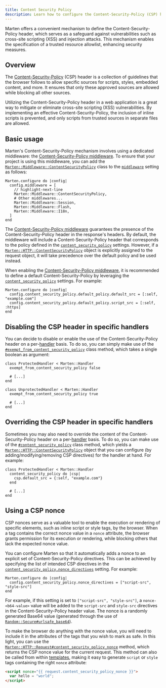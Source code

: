 ```yaml
---
title: Content Security Policy
description: Learn how to configure the Content-Security-Policy (CSP) header.
---
```


Marten offers a convenient mechanism to define the Content-Security-Policy header, which serves as a safeguard against vulnerabilities such as cross-site scripting (XSS) and injection attacks. This mechanism enables the specification of a trusted resource allowlist, enhancing security measures.

## Overview

The [Content-Security-Policy](https://developer.mozilla.org/en-US/docs/Web/HTTP/CSP) (CSP) header is a collection of guidelines that the browser follows to allow specific sources for scripts, styles, embedded content, and more. It ensures that only these approved sources are allowed while blocking all other sources.

Utilizing the Content-Security-Policy header in a web application is a great way to mitigate or eliminate cross-site scripting (XSS) vulnerabilities. By implementing an effective Content-Security-Policy, the inclusion of inline scripts is prevented, and only scripts from trusted sources in separate files are allowed.

## Basic usage

Marten's Content-Security-Policy mechanism involves using a dedicated middleware: the [Content-Security-Policy middleware](../handlers-and-http/reference/middlewares.md#content-security-policy-middleware). To ensure that your project is using this middleware, you can add the [`Marten::Middleware::ContentSecurityPolicy`](pathname:///api/0.5/Marten/Middleware/ContentSecurityPolicy.html) class to the [`middleware`](../development/reference/settings.md#middleware) setting as follows:

```crystal title="config/settings/base.cr"
Marten.configure do |config|
  config.middleware = [
    // highlight-next-line
    Marten::Middleware::ContentSecurityPolicy,
    # Other middlewares...
    Marten::Middleware::Session,
    Marten::Middleware::Flash,
    Marten::Middleware::I18n,
  ]
end
```

The [Content-Security-Policy middleware](../handlers-and-http/reference/middlewares.md#content-security-policy-middleware) guarantees the presence of the Content-Security-Policy header in the response's headers. By default, the middleware will include a Content-Security-Policy header that corresponds to the policy defined in the [`content_security_policy`](../development/reference/settings.md#content-security-policy-settings) settings. However, if a [`Marten::HTTP::ContentSecurityPolicy`](pathname:///api/0.5/Marten/HTTP/ContentSecurityPolicy.html) object is explicitly assigned to the request object, it will take precedence over the default policy and be used instead.

When enabling the [Content-Security-Policy middleware](../handlers-and-http/reference/middlewares.md#content-security-policy-middleware), it is recommended to define a default Content-Security-Policy by leveraging the [`content_security_policy`](../development/reference/settings.md#content-security-policy-settings) settings. For example:

```crystal title="config/settings/base.cr"
Marten.configure do |config|
  config.content_security_policy.default_policy.default_src = [:self, "example.com"]
  config.content_security_policy.default_policy.script_src = [:self, :https]
end
```

## Disabling the CSP header in specific handlers

You can decide to disable or enable the use of the Content-Security-Policy header on a per-[handler](../handlers-and-http.mdx) basis. To do so, you can simply make use of the [`#exempt_from_content_security_policy`](pathname:///api/0.5/Marten/Handlers/ContentSecurityPolicy/ClassMethods.html#exempt_from_content_security_policy(exempt:Bool):Nil-instance-method) class method, which takes a single boolean as argument:

```crystal
class ProtectedHandler < Marten::Handler
  exempt_from_content_security_policy false

  # [...]
end

class UnprotectedHandler < Marten::Handler
  exempt_from_content_security_policy true

  # [...]
end
```

## Overriding the CSP header in specific handlers

Sometimes you may also need to override the content of the Content-Security-Policy header on a per-[handler](../handlers-and-http.mdx) basis. To do so, you can make use of the [`#content_security_policy`](pathname:///api/0.5/Marten/Handlers/ContentSecurityPolicy/ClassMethods.html#content_security_policy(%26content_security_policy_block%3AHTTP%3A%3AContentSecurityPolicy->)-instance-method) class method, which yields a [`Marten::HTTP::ContentSecurityPolicy`](pathname:///api/0.5/Marten/HTTP/ContentSecurityPolicy.html) object that you can configure (by adding/modifying/removing CSP directives) for the handler at hand. For example:

```crystal
class ProtectedHandler < Marten::Handler
  content_security_policy do |csp|
    csp.default_src = {:self, "example.com"}
  end

  # [...]
end
```

## Using a CSP nonce

CSP nonces serve as a valuable tool to enable the execution or rendering of specific elements, such as inline script or style tags, by the browser. When a tag contains the correct nonce value in a `nonce` attribute, the browser grants permission for its execution or rendering, while blocking others that lack the expected nonce value.

You can configure Marten so that it automatically adds a nonce to an explicit set of Content-Security-Policy directives. This can be achieved by specifying the list of intended CSP directives in the [`content_security_policy.nonce_directives`](../development/reference/settings.md#nonce_directives) setting. For example:

```crystal title="config/settings/base.cr"
Marten.configure do |config|
  config.content_security_policy.nonce_directives = ["script-src", "style-src"]
end
```

For example, if this setting is set to `["script-src", "style-src"]`, a `nonce-<b64-value>` value will be added to the `script-src` and `style-src` directives in the Content-Security-Policy header value. The nonce is a randomly generated Base64 value (generated through the use of [`Random::Secure#urlsafe_base64`](https://crystal-lang.org/api/Random.html#urlsafe_base64(n:Int=16,padding=false):String-instance-method)).

To make the browser do anything with the nonce value, you will need to include it in the attributes of the tags that you wish to mark as safe. In this light, you can use the [`Marten::HTTP::Request#content_security_policy_nonce`](pathname:///api/0.5/Marten/HTTP/Request.html#content_security_policy_nonce-instance-method) method, which returns the CSP nonce value for the current request. This method can also be called from within [templates](../templates.mdx), making it easy to generate `script` or `style` tags containing the right `nonce` attribute:

```html
<script nonce="{{ request.content_security_policy_nonce }}">
  var hello = "world";
</script>
```
